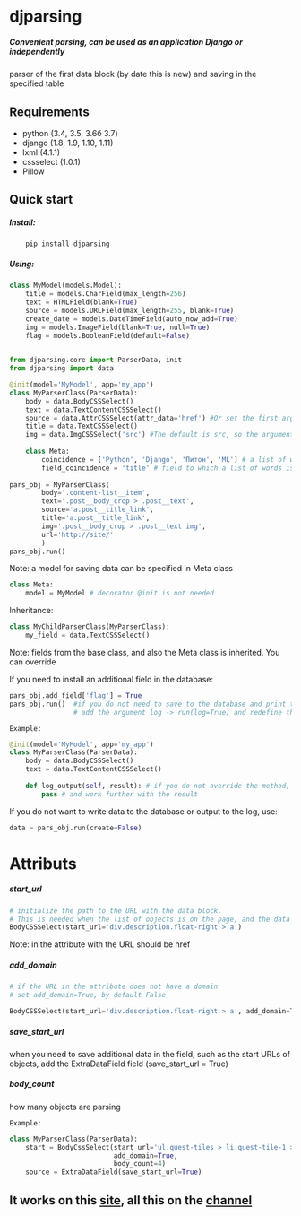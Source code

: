 djparsing 
===========
##### Convenient parsing, can be used as an application Django or independently
parser of the first data block (by date this is new) and saving in the specified table

Requirements
-----------
* python (3.4, 3.5, 3.6б 3.7)
* django (1.8, 1.9, 1.10, 1.11)
* lxml (4.1.1)
* cssselect (1.0.1)
* Pillow         

Quick start
-----------
##### Install:
        pip install djparsing
##### Using:
```python
class MyModel(models.Model):
    title = models.CharField(max_length=256)
    text = HTMLField(blank=True)
    source = models.URLField(max_length=255, blank=True)
    create_date = models.DateTimeField(auto_now_add=True)
    img = models.ImageField(blank=True, null=True)
    flag = models.BooleanField(default=False)
    
```
```python
from djparsing.core import ParserData, init
from djparsing import data

@init(model='MyModel', app='my_app')
class MyParserClass(ParserData):
    body = data.BodyCSSSelect()
    text = data.TextContentCSSSelect()
    source = data.AttrCSSSelect(attr_data='href') #Or set the first argument AttrCSSSelect('href')
    title = data.TextCSSSelect()
    img = data.ImgCSSSelect('src') #The default is src, so the argument is optional. can ImgCSSSelect()
    
    class Meta:
        coincidence = ['Python', 'Django', 'Питон', 'ML'] # a list of words for the condition that the data fit
        field_coincidence = 'title' # field to which a list of words is used
    
pars_obj = MyParserClass(
        body='.content-list__item',
        text='.post__body_crop > .post__text',
        source='a.post__title_link',
        title='a.post__title_link',
        img='.post__body_crop > .post__text img',
        url='http://site/'
        )
pars_obj.run()

```
Note: a model for saving data can be specified in Meta class

```python
class Meta:
    model = MyModel # decorator @init is not needed
```
Inheritance:
```python
class MyChildParserClass(MyParserClass):
    my_field = data.TextCSSSelect()
```
Note: fields from the base class, and also the Meta class is inherited. You can override
    
If you need to install an additional field in the database:
```python
pars_obj.add_field['flag'] = True
pars_obj.run()  #if you do not need to save to the database and print the data to the log, 
                # add the argument log -> run(log=True) and redefine the method log_output(self, result):
```
    Example:
```python
@init(model='MyModel', app='my_app')
class MyParserClass(ParserData):
    body = data.BodyCSSSelect()
    text = data.TextContentCSSSelect()
    
    def log_output(self, result): # if you do not override the method, the result will be output to the terminal
        pass # and work further with the result
```

If you do not want to write data to the database or output to the log, use:
```python
data = pars_obj.run(create=False)
```

Attributs
=========
##### start_url

```python
# initialize the path to the URL with the data block.
# This is needed when the list of objects is on the page, and the data is on another page 
BodyCSSSelect(start_url='div.description.float-right > a')
```
Note: in the attribute with the URL should be href

##### add_domain
```python
# if the URL in the attribute does not have a domain
# set add_domain=True, by default False

BodyCSSSelect(start_url='div.description.float-right > a', add_domain=True)
```

##### save_start_url
when you need to save additional data in the field, 
such as the start URLs of objects, add the ExtraDataField field (save_start_url = True)

##### body_count
how many objects are parsing

    Example:
```python
class MyParserClass(ParserData):
    start = BodyCssSelect(start_url='ul.quest-tiles > li.quest-tile-1 > div.item-box > div.item-box-desc h4  a',
                          add_domain=True,
                          body_count=4)
    source = ExtraDataField(save_start_url=True)

```
It works on this [site](http://pythoff.com/), all this on the [channel](https://telegram.me/python_all)
-----
